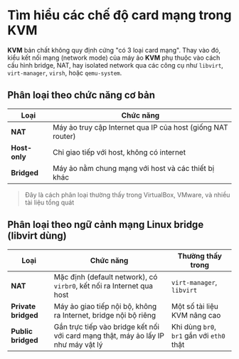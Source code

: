 # Tìm hiểu các chế độ card mạng trong KVM

**KVM** bản chất không quy định cứng "có 3 loại card mạng". Thay vào đó, kiểu kết nối mạng (network mode) của máy ảo **KVM** phụ thuộc vào cách cấu hình bridge, NAT, hay isolated network qua các công cụ như `libvirt`, `virt-manager`, `virsh`, hoặc `qemu-system`.

## Phân loại theo chức năng cơ bản

| Loại | Chức năng |
|------|-----------|
| **NAT** | Máy ảo truy cập Internet qua IP của host (giống NAT router) |
| **Host-only** | Chỉ giao tiếp với host, không có internet |
| **Bridged** | Máy ảo nằm chung mạng với host và các thiết bị khác |

>Đây là cách phân loại thường thấy trong VirtualBox, VMware, và nhiều tài liệu tổng quát

## Phân loại theo ngữ cảnh mạng Linux bridge (libvirt dùng)

| Loại | Chức năng | Thường thấy trong |
|------|-----------|-----------|
| **NAT** | Mặc định (default network), có `virbr0`, kết nối ra Internet qua host | `virt-manager`, `libvirt` |
| **Private bridged** | Máy ảo giao tiếp nội bộ, không ra Internet, bridge nội bộ riêng | Một số tài liệu KVM nâng cao |
| **Public bridged** | Gắn trực tiếp vào bridge kết nối với card mạng thật, máy ảo lấy IP như máy vật lý | Khi dùng `br0`, `br1` gắn với `eth0` thật |
